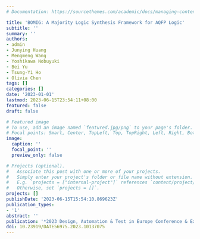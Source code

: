 ```yaml
---
# Documentation: https://sourcethemes.com/academic/docs/managing-content/

title: 'BOMIG: A Majority Logic Synthesis Framework for AQFP Logic'
subtitle: ''
summary: ''
authors:
- admin
- Junying Huang
- Mengmeng Wang
- Yoshikawa Nobuyuki
- Bei Yu
- Tsung-Yi Ho
- Olivia Chen
tags: []
categories: []
date: '2023-01-01'
lastmod: 2023-06-15T23:54:11+08:00
featured: false
draft: false

# Featured image
# To use, add an image named `featured.jpg/png` to your page's folder.
# Focal points: Smart, Center, TopLeft, Top, TopRight, Left, Right, BottomLeft, Bottom, BottomRight.
image:
  caption: ''
  focal_point: ''
  preview_only: false

# Projects (optional).
#   Associate this post with one or more of your projects.
#   Simply enter your project's folder or file name without extension.
#   E.g. `projects = ["internal-project"]` references `content/project/deep-learning/index.md`.
#   Otherwise, set `projects = []`.
projects: []
publishDate: '2023-06-15T15:54:10.869623Z'
publication_types:
- '1'
abstract: ''
publication: '*2023 Design, Automation & Test in Europe Conference & Exhibition (DATE)*'
doi: 10.23919/DATE56975.2023.10137075
---
```

